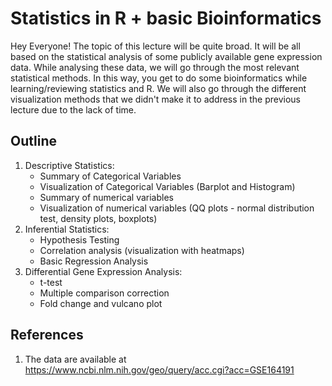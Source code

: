 # Statistics in R + basic Bioinformatics

Hey Everyone! The topic of this lecture will be quite broad. It will be all based on the statistical analysis of some publicly available gene expression data. While analysing these data, we will go through the most relevant statistical methods. In this way, you get to do some bioinformatics while learning/reviewing statistics and R. We will also go through the different visualization methods that we didn't make it to address in the previous lecture due to the lack of time. 

## Outline

1. Descriptive Statistics:
    - Summary of Categorical Variables
    - Visualization of Categorical Variables (Barplot and Histogram)
    - Summary of numerical variables
    - Visualization of numerical variables (QQ plots - normal distribution test, density plots, boxplots)
2. Inferential Statistics:
    - Hypothesis Testing 
    - Correlation analysis (visualization with heatmaps)
    - Basic Regression Analysis
3. Differential Gene Expression Analysis:
    - t-test
    - Multiple comparison correction
    - Fold change and vulcano plot
    

## References
1. The data are available at https://www.ncbi.nlm.nih.gov/geo/query/acc.cgi?acc=GSE164191
